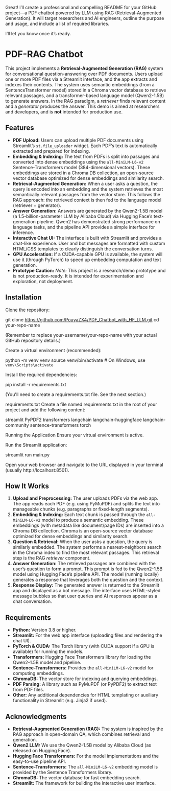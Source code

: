 Great! I’ll create a professional and compelling README for your GitHub project—a PDF chatbot powered by LLM using RAG (Retrieval-Augmented Generation). It will target researchers and AI engineers, outline the purpose and usage, and include a list of required libraries.

I’ll let you know once it’s ready.


# PDF-RAG Chatbot

This project implements a **Retrieval-Augmented Generation (RAG)** system for conversational question-answering over PDF documents. Users upload one or more PDF files via a Streamlit interface, and the app extracts and indexes their contents. The system uses semantic embeddings (from a SentenceTransformer model) stored in a Chroma vector database to retrieve relevant passages, and a transformer-based language model (Qwen2-1.5B) to generate answers. In the RAG paradigm, a *retriever* finds relevant content and a *generator* produces the answer. This demo is aimed at researchers and developers, and is **not** intended for production use.

## Features

* **PDF Upload:** Users can upload multiple PDF documents using Streamlit’s `st.file_uploader` widget. Each PDF’s text is automatically extracted and prepared for indexing.
* **Embedding & Indexing:** The text from PDFs is split into passages and converted into dense embeddings using the `all-MiniLM-L6-v2` Sentence-Transformers model (384-dimensional vectors). These embeddings are stored in a Chroma DB collection, an open-source vector database optimized for dense embeddings and similarity search.
* **Retrieval-Augmented Generation:** When a user asks a question, the query is encoded into an embedding and the system retrieves the most semantically relevant passages from the vector store. This follows the RAG approach: the retrieved context is then fed to the language model (retriever + generator).
* **Answer Generation:** Answers are generated by the Qwen2-1.5B model (a 1.5-billion-parameter LLM by Alibaba Cloud) via Hugging Face’s text-generation pipeline. Qwen2 has demonstrated strong performance on language tasks, and the pipeline API provides a simple interface for inference.
* **Interactive Chat UI:** The interface is built with Streamlit and provides a chat-like experience. User and bot messages are formatted with custom HTML/CSS templates to clearly distinguish the conversation turns.
* **GPU Acceleration:** If a CUDA-capable GPU is available, the system will use it (through PyTorch) to speed up embedding computation and text generation.
* **Prototype Caution:** *Note:* This project is a research/demo prototype and is not production-ready. It is intended for experimentation and exploration, not deployment.

## Installation
Clone the repository:

git clone https://github.com/PouyaZX4/PDF_Chatbot_with_HF_LLM.git
cd your-repo-name

(Remember to replace your-username/your-repo-name with your actual GitHub repository details.)

Create a virtual environment (recommended):

python -m venv venv
source venv/bin/activate  # On Windows, use `venv\Scripts\activate`

Install the required dependencies:

pip install -r requirements.txt

(You'll need to create a requirements.txt file. See the next section.)

requirements.txt
Create a file named requirements.txt in the root of your project and add the following content:

streamlit
PyPDF2
transformers
langchain
langchain-huggingface
langchain-community
sentence-transformers
torch

Running the Application
Ensure your virtual environment is active.

Run the Streamlit application:

streamlit run main.py

Open your web browser and navigate to the URL displayed in your terminal (usually http://localhost:8501).
## How It Works

1. **Upload and Preprocessing:** The user uploads PDFs via the web app. The app reads each PDF (e.g. using PyMuPDF) and splits the text into manageable chunks (e.g. paragraphs or fixed-length segments).
2. **Embedding & Indexing:** Each text chunk is passed through the `all-MiniLM-L6-v2` model to produce a semantic embedding. These embeddings (with metadata like document/page IDs) are inserted into a Chroma DB collection. Chroma is an open-source vector database optimized for dense embeddings and similarity search.
3. **Question & Retrieval:** When the user asks a question, the query is similarly embedded. The system performs a nearest-neighbors search in the Chroma index to find the most relevant passages. This retrieval step is the RAG *retriever* component.
4. **Answer Generation:** The retrieved passages are combined with the user’s question to form a prompt. This prompt is fed to the Qwen2-1.5B model using Hugging Face’s pipeline API. The model (running locally) generates a response that leverages both the question and the context.
5. **Response Display:** The generated answer is returned to the Streamlit app and displayed as a bot message. The interface uses HTML-styled message bubbles so that user queries and AI responses appear as a chat conversation.

## Requirements

* **Python:** Version 3.8 or higher.
* **Streamlit:** For the web app interface (uploading files and rendering the chat UI).
* **PyTorch & CUDA:** The Torch library (with CUDA support if a GPU is available) for running the models.
* **Transformers:** Hugging Face Transformers library for loading the Qwen2-1.5B model and pipeline.
* **Sentence-Transformers:** Provides the `all-MiniLM-L6-v2` model for computing embeddings.
* **ChromaDB:** The vector store for indexing and querying embeddings.
* **PDF Parsing:** A library such as PyMuPDF (or PyPDF2) to extract text from PDF files.
* **Other:** Any additional dependencies for HTML templating or auxiliary functionality in Streamlit (e.g. Jinja2 if used).

## Acknowledgments

* **Retrieval-Augmented Generation (RAG):** The system is inspired by the RAG approach in open-domain QA, which combines retrieval and generation.
* **Qwen2 LLM:** We use the Qwen2-1.5B model by Alibaba Cloud (as released on Hugging Face).
* **Hugging Face Transformers:** For the model implementations and the easy-to-use pipeline API.
* **Sentence-Transformers:** The `all-MiniLM-L6-v2` embedding model is provided by the Sentence Transformers library.
* **ChromaDB:** The vector database for fast embedding search.
* **Streamlit:** The framework for building the interactive user interface.
